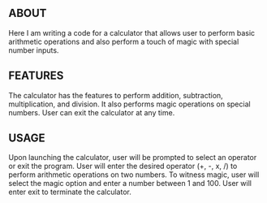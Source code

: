 ## ABOUT
Here I am writing a code for a calculator that allows user to perform basic arithmetic operations and also perform a touch of magic with special number inputs.

## FEATURES
The calculator has the features to perform addition, subtraction, multiplication, and division. It also performs magic operations on special numbers. User can exit the calculator at any time.

## USAGE
Upon launching the calculator, user will be prompted to select an operator or exit the program. User will enter the desired operator (+, -, x, /) to perform arithmetic operations on two numbers.
To witness magic, user will select the magic option and enter a number between 1 and 100. User will enter exit to terminate the calculator.
